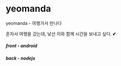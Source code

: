# yeomanda
yeomanda - 여행가서 만나다

혼자서 여행을 갔는데, 낯선 이와 함께 시간을 보내고 싶다. 💕

##### front - android
##### back - nodejs


